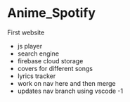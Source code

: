 # Anime_Spotify
First website

- js player
- search engine
- firebase cloud storage
- covers for different songs
- lyrics tracker
- work on nav here and then merge 
- updates nav branch using vscode -1 